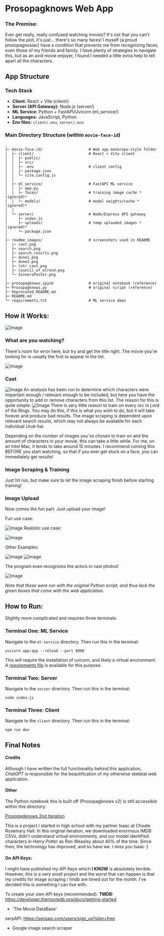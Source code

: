 # Prosopagknows Web App

### The Premise:
Ever get really, really confused watching movies? It's not that you can't follow the plot, it's just... there's so many faces! I myself (a proud prosopagnosiac) have a condition that prevents me from recognizing faces, even those of my friends and family. I have plenty of strategies to navigate this, but as an avid movie enjoyer, I found I needed a little extra help to tell apart all the characters. 

## App Structure

### Tech Stack
- **Client:** React + Vite (client/)
- **Server (API Gateway):** Node.js (server/)
- **ML Service:** Python + FastAPI/Uvicorn (ml_service/)
- **Languages:** JavaScript, Python
- **Env files:** `client/.env`, `server/.env` 

### Main Directory Structure (within `movie-face-id`)
```
.
├─ movie-face-id/                     # Web app monorepo-style folder
│  ├─ client/                         # React + Vite client
│  │  ├─ public/
│  │  ├─ src/
│  │  ├─ .env                         # client config
│  │  ├─ package.json
│  │  └─ vite.config.js
│  │
│  ├─ ml_service/                     # FastAPI ML service
│  │  ├─ app.py
│  │  ├─ faces/                       # training image cache *(ignored)*
│  │  └─ models/                      # model weights/cache *(ignored)*
│  │
│  └─ server/                         # Node/Express API gateway
│     ├─ index.js
│     ├─ uploads/                     # temp uploaded images *(ignored)*
│     └─ package.json
│
├─ readme_images/                     # screenshots used in README
│  ├─ cast.png
│  ├─ search.png
│  ├─ search_results.png
│  ├─ dune1.png
│  ├─ dune2.png
│  ├─ lotr_cast.png
│  ├─ council_of_elrond.png
│  └─ SinnersPoster.png
│
├─ prosopagknows.ipynb                # original notebook (reference)
├─ Prosopagknows.py                   # original script (reference)
├─ Deprecated_README.md
├─ README.md
└─ requirements.txt                   # ML service deps
```

## How it Works:
![Image](./readme_images/search.png)

### What are you watching?
There's room for error here, but try and get the title right. The movie you're looking for is usually the first to appear in the list.

![Image](./readme_images/search_results.png)

### Cast
![Image](./readme_images/cast.png)
An analysis has been run to determine which characters were important enough / relevant enough to be included, but here you have the opportunity to add or remove characters from this list. The reason for this is quite simple:
![Image](./readme_images/uruk-hai.png)
There is very little reason to train on every orc in Lord of the Rings. You may do this, if this is what you wish to do, but it will take forever and produce bad results. The image scraping is dependent upon relevant search results, which may not always be available for each individual Uruk-hai.


Depending on the number of images you've chosen to train on and the amount of characters in your movie, this can take a little while. For me, on an Intel Mac, it tends to take around 15 minutes. I recommend running this BEFORE you start watching, so that if you ever get stuck on a face, you can immediately get results!

### Image Scraping & Training
Just hit run, but make sure to let the image scraping finish before starting training!

### Image Upload
Now comes the fun part. Just upload your image!

Fun use case:

![Image](./readme_images/dune1.png)
Realistic use case:

![Image](./readme_images/dune2.png)

Other Examples:

![Image](./readme_images/SinnersPoster.png)
![Image](./readme_images/council_of_elrond.png)

The program even recognizes the actors in cast photos!

![Image](./readme_images/lotr_cast.png)

*Note that these were run with the original Python script, and thus lack the green boxes that come with the web application.*

## How to Run:

Slightly more complicated and requires three terminals.

### Terminal One: ML Service
Navigate to the `ml-service` directory. Then run this in the terminal:
```shell
uvicorn app:app --reload --port 8000
```
This will require the installation of uvicorn, and likely a virtual environment. A [requirements file](./requirements.txt) is available for this purpose.

### Terminal Two: Server
Navigate to the `server` directory. Then run this in the terminal:
```shell
node index.js
```

### Terminal Three: Client
Navigate to the `client` directory. Then run this in the terminal:
```shell
npm run dev
```

## Final Notes

#### Credits
Although I have written the full functionality behind this application, *ChatGPT* is responsible for the beautification of my otherwise skeletal web application.

#### Other
The Python notebook this is built off (Prosopagknows v2) is still accessible within this directory:

[Prosopagknows 2nd Iteration](prosopagknows.ipynb)

This is a project I started in high school with my partner Isaac at Choate Rosemary Hall. In this original iteration, we downloaded enormous IMDB CSVs, didn't understand virtual environments, and our model identified characters in *Harry Potter* as Ron Weasley about 40% of the time. Since then, the technology has improved, and so have we. I miss you Isaac :)

#### On API Keys:
I might have published my API Keys which **I KNOW** is absolutely terrible. However, this is a very small project and the worst that can happen is that my credits for image scraping / tmdb are timed out for the month. I've decided this is something I can live with.

To create your *own* API keys (recommended):
**TMDB:** https://developer.themoviedb.org/docs/getting-started
- 'The Movie DataBase'

serpAPI: https://serpapi.com/users/sign_up?plan=free
- Google image search scraper
